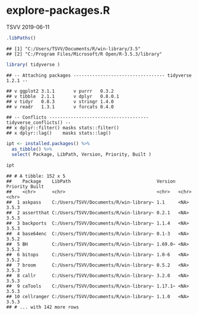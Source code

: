 explore-packages.R
================
TSVV
2019-06-11

``` r
.libPaths()
```

    ## [1] "C:/Users/TSVV/Documents/R/win-library/3.5"        
    ## [2] "C:/Program Files/Microsoft/R Open/R-3.5.3/library"

``` r
library( tidyverse )
```

    ## -- Attaching packages ---------------------------------- tidyverse 1.2.1 --

    ## v ggplot2 3.1.1       v purrr   0.3.2  
    ## v tibble  2.1.1       v dplyr   0.8.0.1
    ## v tidyr   0.8.3       v stringr 1.4.0  
    ## v readr   1.3.1       v forcats 0.4.0

    ## -- Conflicts ------------------------------------- tidyverse_conflicts() --
    ## x dplyr::filter() masks stats::filter()
    ## x dplyr::lag()    masks stats::lag()

``` r
ipt <- installed.packages() %>%
  as_tibble() %>%
  select( Package, LibPath, Version, Priority, Built )

ipt
```

    ## # A tibble: 152 x 5
    ##    Package    LibPath                                Version Priority Built
    ##    <chr>      <chr>                                  <chr>   <chr>    <chr>
    ##  1 askpass    C:/Users/TSVV/Documents/R/win-library~ 1.1     <NA>     3.5.3
    ##  2 assertthat C:/Users/TSVV/Documents/R/win-library~ 0.2.1   <NA>     3.5.3
    ##  3 backports  C:/Users/TSVV/Documents/R/win-library~ 1.1.4   <NA>     3.5.3
    ##  4 base64enc  C:/Users/TSVV/Documents/R/win-library~ 0.1-3   <NA>     3.5.2
    ##  5 BH         C:/Users/TSVV/Documents/R/win-library~ 1.69.0~ <NA>     3.5.2
    ##  6 bitops     C:/Users/TSVV/Documents/R/win-library~ 1.0-6   <NA>     3.5.2
    ##  7 broom      C:/Users/TSVV/Documents/R/win-library~ 0.5.2   <NA>     3.5.3
    ##  8 callr      C:/Users/TSVV/Documents/R/win-library~ 3.2.0   <NA>     3.5.3
    ##  9 caTools    C:/Users/TSVV/Documents/R/win-library~ 1.17.1~ <NA>     3.5.3
    ## 10 cellranger C:/Users/TSVV/Documents/R/win-library~ 1.1.0   <NA>     3.5.3
    ## # ... with 142 more rows
